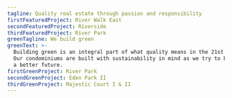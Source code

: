 ```yaml
---
tagline: Quality real estate through passion and responsibility
firstFeaturedProject: River Walk East
secondFeaturedProject: Riverside
thirdFeaturedProject: River Park
greenTagline: We build green
greenText: >-
  Building green is an integral part of what quality means in the 21st Century.
  Our condominiums are built with sustainability in mind as we try to build for
  a better future.
firstGreenProject: River Park
secondGreenProject: Eden Park II
thirdGreenProject: Majestic Court I & II
---
```


